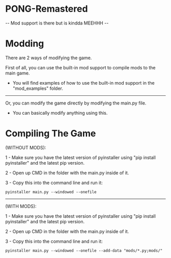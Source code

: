 # PONG-Remastered
-- Mod support is there but is kindda MEEHHH --

# Modding

There are 2 ways of modifying the game.

First of all, you can use the built-in mod support to compile mods to the main game.

- You will find examples of how to use the built-in mod support in the "mod_examples" folder.

---

Or, you can modify the game directly by modifying the main.py file.

- You can basically modify anything using this.

# Compiling The Game
(WITHOUT MODS):

1 - Make sure you have the latest version of pyinstaller using "pip install pyinstaller" and the latest pip version.

2 - Open up CMD in the folder with the main.py inside of it.

3 - Copy this into the command line and run it:

    pyinstaller main.py --windowed --onefile

---

(WITH MODS):

1 - Make sure you have the latest version of pyinstaller using "pip install pyinstaller" and the latest pip version.

2 - Open up CMD in the folder with the main.py inside of it.

3 - Copy this into the command line and run it:

    pyinstaller main.py --windowed --onefile --add-data "mods/*.py;mods/"